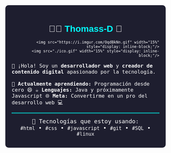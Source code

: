 <!-- Presentación de Thomass-D -->

<div style="background-color: #1e1e2f; color: white; padding: 20px; border-radius: 10px; font-family: sans-serif;">

  <h1 align="center">
    👨‍💻 <span style="color:#00FFFF;">Thomass-D</span> 🚀
  </h1>

  <div align="right">
    
    <img src="https://i.imgur.com/OqdBkNn.gif" width="15%" style="display: inline-block;"/>
    <img src="./ico.gif" width="15%" style="display: inline-block;"/>
  </div>

  <p style="font-size: 16px;">
    <samp>
      👋 ¡Hola! Soy un <strong>desarrollador web</strong> y <strong>creador de contenido digital</strong> apasionado por la tecnología.  
      <br><br>
      🌱 <strong>Actualmente aprendiendo:</strong> Programación desde cero 😄  
      ☕ <strong>Lenguajes:</strong> Java y próximamente Javascript  
      🌐 <strong>Meta:</strong> Convertirme en un pro del desarrollo web 💻  
    </samp>
  </p>

  <hr style="border: 1px solid #00ffff;">

  <p align="center">
    <samp style="font-size: 18px;">
      🚀 Tecnologías que estoy usando:<br>
      <code>#html</code> • <code>#css</code> • <code>#javascript</code> • <code>#git</code> • <code>#SQL</code> • <code>#linux</code>
    </samp>
  </p>

</div>
